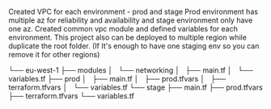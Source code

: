 Created VPC for each environment  - prod and stage
Prod environment has multiple az for reliability and availability and stage environment only have one az. Created common vpc module and defined variables for each environment. This project also can be deployed to multiple region while duplicate the root folder. (If It's enough to have one staging env so you can remove it for other regions)

└── eu-west-1
    ├── modules
    │   └── networking
    │       ├── main.tf
    │       └── variables.tf
    ├── prod
    │   ├── main.tf
    │   ├── prod.tfvars
    │   ├── terraform.tfvars
    │   └── variables.tf
    └── stage
        ├── main.tf
        ├── prod.tfvars
        ├── terraform.tfvars
        └── variables.tf
   
